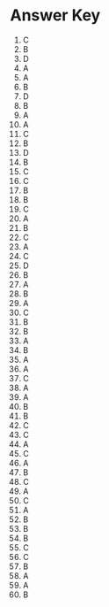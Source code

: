 # Answer Key

1. C  
2. B  
3. D  
4. A  
5. A  
6. B  
7. D  
8. B  
9. A  
10. A  
11. C  
12. B  
13. D  
14. B  
15. C  
16. C  
17. B  
18. B  
19. C  
20. A  
21. B  
22. C  
23. A  
24. C  
25. D  
26. B  
27. A  
28. B  
29. A  
30. C  
31. B  
32. B  
33. A  
34. B  
35. A  
36. A  
37. C  
38. A  
39. A  
40. B  
41. B  
42. C  
43. C  
44. A  
45. C  
46. A  
47. B  
48. C  
49. A  
50. C  
51. A  
52. B  
53. B  
54. B  
55. C  
56. C  
57. B  
58. A  
59. A  
60. B